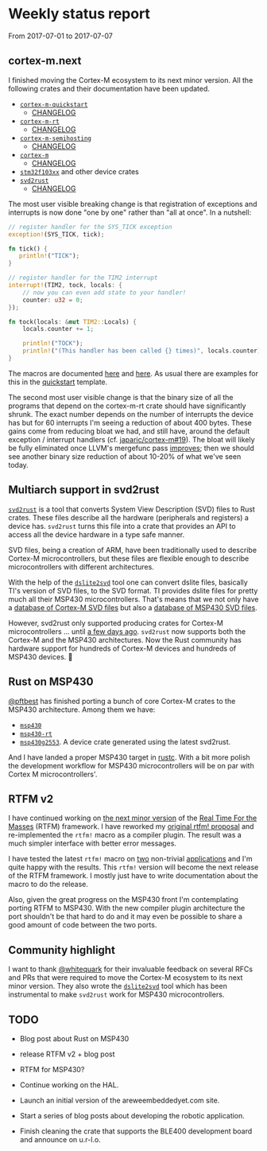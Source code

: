 # Weekly status report

From 2017-07-01 to 2017-07-07

## cortex-m.next

I finished moving the Cortex-M ecosystem to its next minor version. All the
following crates and their documentation have been updated.

- [`cortex-m-quickstart`](https://crates.io/crates/cortex-m-quickstart/0.2.0)
  - [CHANGELOG](https://github.com/japaric/cortex-m-quickstart/blob/master/CHANGELOG.md#v020---2017-07-07)
- [`cortex-m-rt`](https://crates.io/crates/cortex-m-rt/0.3.0)
  - [CHANGELOG](https://github.com/japaric/cortex-m-rt/blob/master/CHANGELOG.md#v030---2017-07-07)
- [`cortex-m-semihosting`](https://crates.io/crates/cortex-m-semihosting/0.2.0)
  - [CHANGELOG](https://github.com/japaric/cortex-m-semihosting/blob/master/CHANGELOG.md#v020---2017-07-07)
- [`cortex-m`](https://crates.io/crates/cortex-m/0.3.0)
  - [CHANGELOG](https://github.com/japaric/cortex-m/blob/master/CHANGELOG.md#v030---2017-07-07)
- [`stm32f103xx`](https://crates.io/crates/stm32f103xx/0.7.0) and other device
  crates
- [`svd2rust`](https://crates.io/crates/svd2rust/0.11.0)
  - [CHANGELOG](https://github.com/japaric/svd2rust/blob/master/CHANGELOG.md#v0110---2017-07-07)

The most user visible breaking change is that registration of exceptions and
interrupts is now done "one by one" rather than "all at once". In a nutshell:

``` rust
// register handler for the SYS_TICK exception
exception!(SYS_TICK, tick);

fn tick() {
   println!("TICK");
}

// register handler for the TIM2 interrupt
interrupt!(TIM2, tock, locals: {
    // now you can even add state to your handler!
    counter: u32 = 0;
});

fn tock(locals: &mut TIM2::Locals) {
    locals.counter += 1;

    println!("TOCK");
    println!("(This handler has been called {} times)", locals.counter);
}
```

The macros are documented [here][1] and [here][2]. As usual there are examples
for this in the [quickstart] template.

[1]: https://docs.rs/cortex-m-rt/0.3.2/cortex_m_rt/#macros
[2]: https://docs.rs/svd2rust/0.11.1/svd2rust/macro.interrupt.html
[quickstart]: https://docs.rs/cortex-m-quickstart/0.2.0/cortex_m_quickstart/#examples

The second most user visible change is that the binary size of all the programs
that depend on the cortex-m-rt crate should have significantly shrunk. The exact
number depends on the number of interrupts the device has but for 60 interrupts
I'm seeing a reduction of about 400 bytes. These gains come from reducing bloat
we had, and still have, around the default exception / interrupt handlers (cf.
[japaric/cortex-m#19]). The bloat will likely be fully eliminated once LLVM's
mergefunc pass [improves]; then we should see another binary size reduction of
about 10-20% of what we've seen today.

[japaric/cortex-m#19]: https://github.com/japaric/cortex-m/issues/19
[improves]: https://github.com/japaric/cortex-m/issues/19#issuecomment-298224659

## Multiarch support in svd2rust

[`svd2rust`] is a tool that converts System View Description (SVD) files to Rust
crates. These files describe all the hardware (peripherals and registers) a
device has. `svd2rust` turns this file into a crate that provides an API to
access all the device hardware in a type safe manner.

[`svd2rust`]: https://crates.io/crates/svd2rust

SVD files, being a creation of ARM, have been traditionally used to describe
Cortex-M microcontrollers, but these files are flexible enough to describe
microcontrollers with different architectures.

With the help of the [`dslite2svd`] tool one can convert dslite files, basically
TI's version of SVD files, to the SVD format. TI provides dslite files for
pretty much all their MSP430 microcontrollers. That's means that we not only
have a [database of Cortex-M SVD files][cmsis-svd] but also
a [database of MSP430 SVD files][energia].

[`dslite2svd`]: https://github.com/m-labs/dslite2svd
[cmsis-svd]: https://github.com/posborne/cmsis-svd/tree/master/data
[energia]: https://github.com/japaric/svd2rust/issues/122#issuecomment-313337126

However, svd2rust only supported producing crates for Cortex-M microcontrollers
... until [a few days ago][pr]. `svd2rust` now supports both the Cortex-M and
the MSP430 architectures. Now the Rust community has hardware support for
hundreds of Cortex-M devices and hundreds of MSP430 devices. :tada:

[pr]: https://github.com/japaric/svd2rust/pull/120

## Rust on MSP430

[@pftbest] has finished porting a bunch of core Cortex-M crates to the MSP430
architecture. Among them we have:

[@pftbest]: https://github.com/pftbest

- [`msp430`](https://github.com/pftbest/msp430)
- [`msp430-rt`](https://github.com/pftbest/msp430-rt)
- [`msp430g2553`](https://github.com/pftbest/msp430g2553). A device crate
  generated using the latest svd2rust.

And I have landed a proper MSP430 target in [rustc]. With a bit more polish
the development workflow for MSP430 microcontrollers will be on par with Cortex
M microcontrollers'.

[rustc]: https://github.com/rust-lang/rust/pull/43099

## RTFM v2

I have continued working on [the next minor version] of the [Real Time For the
Masses][] (RTFM) framework. I have reworked my [original rtfm! proposal] and
re-implemented the `rtfm!` macro as a compiler plugin. The result was a much
simpler interface with better error messages.

[the next minor version]: https://github.com/japaric/cortex-m-rtfm/pull/34
[Real Time For the Masses]: https://crates.io/search?q=cortex-m-rtfm
[original rtfm! proposal]: https://github.com/japaric/cortex-m-rtfm/pull/31

I have tested the latest `rtfm!` macro on [two] non-trivial [applications] and
I'm quite happy with the results. This `rtfm!` version will become the next
release of the RTFM framework. I mostly just have to write documentation about
the macro to do the release.

[two]: https://github.com/japaric/2wd/pull/4
[applications]: https://github.com/japaric/ws2812b/pull/1

Also, given the great progress on the MSP430 front I'm contemplating porting
RTFM to MSP430. With the new compiler plugin architecture the port shouldn't be
that hard to do and it may even be possible to share a good amount of code
between the two ports.

## Community highlight

I want to thank [@whitequark] for their invaluable feedback on several RFCs and
PRs that were required to move the Cortex-M ecosystem to its next minor version.
They also wrote the [`dslite2svd`] tool which has been instrumental to make
`svd2rust` work for MSP430 microcontrollers.

[@whitequark]: https://github.com/whitequark

## TODO

- Blog post about Rust on MSP430

- release RTFM v2 + blog post

- RTFM for MSP430?

- Continue working on the HAL.

- Launch an initial version of the areweembeddedyet.com site.

- Start a series of blog posts about developing the robotic application.

- Finish cleaning the crate that supports the BLE400 development board and
  announce on u.r-l.o.
